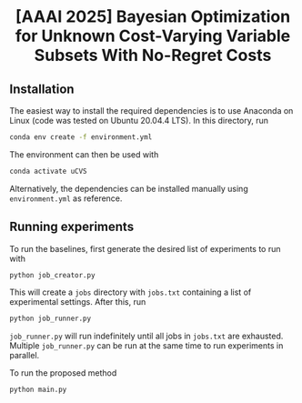 
<div align="center">

# [AAAI 2025] Bayesian Optimization for Unknown Cost-Varying Variable Subsets With No-Regret Costs

</div>

## Installation
The easiest way to install the required dependencies is to use Anaconda
on Linux (code was tested on Ubuntu 20.04.4 LTS). In this directory,
run
```bash
conda env create -f environment.yml
```
The environment can then be used with
```bash
conda activate uCVS
```
Alternatively, the dependencies can be installed manually using 
``environment.yml`` as reference.

## Running experiments
To run the baselines, first generate the desired list of experiments
to run with
```bash
python job_creator.py
```
This will create a ``jobs`` directory with ``jobs.txt`` containing
a list of experimental settings. After this, run
```bash
python job_runner.py
```
``job_runner.py`` will run indefinitely until all jobs in ``jobs.txt``
are exhausted. Multiple ``job_runner.py`` can be run at the same time
to run experiments in parallel.

To run the proposed method
```bash
python main.py
```
